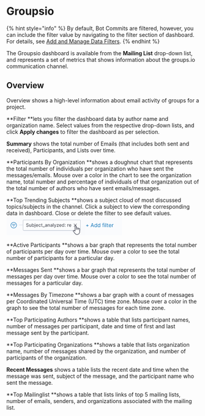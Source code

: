 # Groupsio

{% hint style="info" %}
By default, Bot Commits are filtered, however, you can include the filter value by navigating to the filter section of dashboard. For details, see [Add and Manage Data Filters](../../filter-data/add-and-manage-data-filters.md).
{% endhint %}

The Groupsio dashboard is available from the **Mailing List** drop-down list, and represents a set of metrics that shows information about the groups.io communication channel.

## Overview <a href="groups.io-groups.io-greater-than-overview" id="groups.io-groups.io-greater-than-overview"></a>

Overview shows a high-level information about email activity of groups for a project.

**Filter **lets you filter the dashboard data by author name and organization name. Select values from the respective drop-down lists, and click **Apply changes** to filter the dashboard as per selection.

**Summary** shows the total number of Emails (that includes both sent and received), Participants, and Lists over time.

**Participants By Organization **shows a doughnut chart that represents the total number of individuals per organization who have sent the messages/emails. Mouse over a color in the chart to see the organization name, total number and percentage of individuals of that organization out of the total number of authors who have sent emails/messages.

**Top Trending Subjects **shows a subject cloud of most discussed topics/subjects in the channel. Click a subject to view the corresponding data in dashboard. Close or delete the filter to see default values. ![](<../../../.gitbook/assets/clear filter.png>) 

**Active Participants **shows a bar graph that represents the total number of participants per day over time. Mouse over a color to see the total number of participants for a particular day.

**Messages Sent **shows a bar graph that represents the total number of messages per day over time. Mouse over a color to see the total number of messages for a particular day.

**Messages By Timezone **shows a bar graph with a count of messages per Coordinated Universal Time (UTC) time zone. Mouse over a color in the graph to see the total number of messages for each time zone.

**Top Participating Authors **shows a table that lists participant names, number of messages per participant, date and time of first and last message sent by the participant.

**Top Participating Organizations **shows a table that lists organization name, number of messages shared by the organization, and number of participants of the organization.

**Recent Messages** shows a table lists the recent date and time when the message was sent, subject of the message, and the participant name who sent the message.

**Top Mailinglist **shows a table that lists links of top 5 mailing lists, number of emails, senders, and organizations associated with the mailing list.
